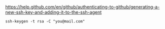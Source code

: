 

## 
https://help.github.com/en/github/authenticating-to-github/generating-a-new-ssh-key-and-adding-it-to-the-ssh-agent
```
ssh-keygen -t rsa -C "you@mail.com"

```